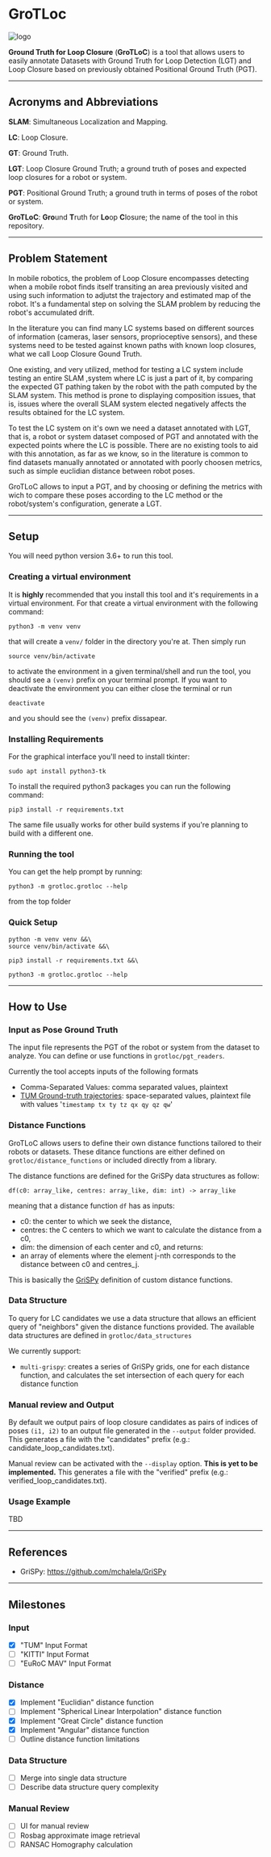 # GroTLoc
![logo](grotloc_icon.png)

**Ground Truth for Loop Closure** (**GroTLoC**) is a tool that allows users to easily annotate Datasets with Ground Truth for Loop Detection (LGT) and Loop Closure based on previously obtained Positional Ground Truth (PGT).

---
## Acronyms and Abbreviations

**SLAM**: Simultaneous Localization and Mapping.

**LC**: Loop Closure.

**GT**: Ground Truth.

**LGT**: Loop Closure Ground Truth; a ground truth of poses and expected loop closures for a robot or system.

**PGT**: Positional Ground Truth; a ground truth in terms of poses of the robot or system.

**GroTLoC**: **Gro**und **T**ruth for **Lo**op **C**losure; the name of the tool in this repository.

---
## Problem Statement
In mobile robotics, the problem of Loop Closure encompasses detecting when a mobile robot finds itself transiting an area previously visited and using such information to adjutst the trajectory and estimated map of the robot.
It's a fundamental step on solving the SLAM problem by reducing the robot's accumulated drift.

In the literature you can find many LC systems based on different sources of information (cameras, laser sensors, proprioceptive sensors), and these systems need to be tested against known paths with known loop closures, what we call Loop Closure Gound Truth.

One existing, and very utilized, method for testing a LC system include testing an entire SLAM ,system where LC is just a part of it, by comparing the expected GT pathing taken by the robot with the path computed by the SLAM system. This method is prone to displaying composition issues, that is, issues where the overall SLAM system elected negatively affects the results obtained for the LC system.

To test the LC system on it's own we need a dataset annotated with LGT, that is, a robot or system dataset composed of PGT and annotated with the expected points where the LC is possible.
There are no existing tools to aid with this annotation, as far as we know, so in the literature is common to find datasets manually annotated or annotated with poorly choosen metrics, such as simple euclidian distance between robot poses.

GroTLoC allows to input a PGT, and by choosing or defining the metrics with wich to compare these poses according to the LC method or the robot/system's configuration, generate a LGT.

---
## Setup
You will need python version 3.6+ to run this tool.

### Creating a virtual environment
It is **highly** recommended that you install this tool and it's requirements in a virtual environment.
For that create a virtual environment with the following command:
```
python3 -m venv venv
```
that will create a `venv/` folder in the directory you're at.
Then simply run
```
source venv/bin/activate
```
to activate the environment in a given terminal/shell and run the tool, you should see a `(venv)` prefix on your terminal prompt.
If you want to deactivate the environment you can either close the terminal or run
```
deactivate
```
and you should see the `(venv)` prefix dissapear.

### Installing Requirements
For the graphical interface you'll need to install tkinter:
```
sudo apt install python3-tk
```

To install the required python3 packages you can run the following command:
```
pip3 install -r requirements.txt
```

The same file usually works for other build systems if you're planning to build with a different one.

### Running the tool
You can get the help prompt by running:
```
python3 -m grotloc.grotloc --help
```
from the top folder

### Quick Setup
```
python -m venv venv &&\
source venv/bin/activate &&\

pip3 install -r requirements.txt &&\

python3 -m grotloc.grotloc --help
```

---
## How to Use

### Input as Pose Ground Truth
The input file represents the PGT of the robot or system from the dataset to analyze.
You can define or use functions in `grotloc/pgt_readers`.

Currently the tool accepts inputs of the following formats
- Comma-Separated Values: comma separated values, plaintext
- [TUM Ground-truth trajectories](https://vision.in.tum.de/data/datasets/rgbd-dataset/file_formats): space-separated values, plaintext file with values '`timestamp tx ty tz qx qy qz qw`'


### Distance Functions
GroTLoC allows users to define their own distance functions tailored to their robots or datasets.
These ditance functions are either defined on `grotloc/distance_functions` or included directly from a library.

The distance functions are defined for the GriSPy data structures as follow:
```
df(c0: array_like, centres: array_like, dim: int) -> array_like
```
meaning that a distance function `df` has as inputs:
- c0: the center to which we seek the distance,
- centres: the C centers to which we want to calculate the distance from a c0,
- dim: the dimension of each center and c0,
and returns:
- an array of elements where the element j-nth corresponds to the distance between c0 and centres_j.

This is basically the [GriSPy](https://github.com/mchalela/GriSPy) definition of custom distance functions.


### Data Structure
To query for LC candidates we use a data structure that allows an efficient query of "neighbors" given the distance functions provided.
The available data structures are defined in `grotloc/data_structures`

We currently support:
- `multi-grispy`: creates a series of GriSPy grids, one for each distance function, and calculates the set intersection of each query for each distance function


### Manual review and Output
By default we output pairs of loop closure candidates as pairs of indices of poses `(i1, i2)` to an output file generated in the `--output` folder provided.
This generates a file with the "candidates" prefix (e.g.: candidate_loop_candidates.txt).

Manual review can be activated with the `--display` option. **This is yet to be implemented.**
This generates a file with the "verified" prefix (e.g.: verified_loop_candidates.txt).


### Usage Example
TBD


---
## References
- GriSPy: https://github.com/mchalela/GriSPy

---
## Milestones

### Input
- [x] "TUM" Input Format
- [ ] "KITTI" Input Format
- [ ] "EuRoC MAV" Input Format

### Distance
- [x] Implement "Euclidian" distance function
- [ ] Implement "Spherical Linear Interpolation" distance function
- [x] Implement "Great Circle" distance function
- [x] Implement "Angular" distance function
- [ ] Outline distance function limitations

### Data Structure
- [ ] Merge into single data structure
- [ ] Describe data structure query complexity

### Manual Review
- [ ] UI for manual review
- [ ] Rosbag approximate image retrieval
- [ ] RANSAC Homography calculation
